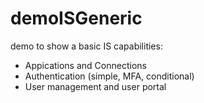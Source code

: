 # demoISGeneric
demo to show a basic IS capabilities:
- Appications and Connections
- Authentication (simple, MFA, conditional)
- User management and user portal
